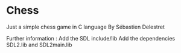 # Chess
Just a simple chess game in C language 
By Sébastien Delestret


Further information : 
Add the SDL include/lib
Add the dependencies SDL2.lib and SDL2main.lib
